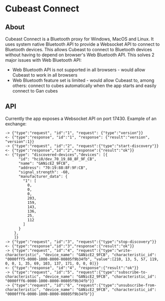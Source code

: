 # Cubeast Connect

## About

Cubeast Connect is a Bluetooth proxy for Windows, MacOS and Linux. It uses system native Bluetooth API to provide a Websocket API to connect to Bluetooth devices.
This allows Cubeast to connect to Bluetooth devices without having to depend on browser's Web Bluetooth API. This solves 2 major issues with Web Bluetooth API:
* Web Bluetooth API is not supported in all browsers - would allow Cubeast to work in all browsers
* Web Bluetooth feature set is limited - would allow Cubeast to, among others: connect to cubes automatically when the app starts and easily connect to Gan cubes

## API

Currently the app exposes a Websocket API on port 17430. Example of an exchange:

```
-> {"type":"request", "id":"1", "request": {"type":"version"}}
<- {"type":"response", "id":"1", "response": {"result":"version", "version":1}}
-> {"type":"request", "id":"2", "request":{"type":"start-discovery"}}
<- {"type":"response","id":"2","response":{"result":"ok"}}
<- {"type": "discovered-devices","devices": [{
      "id": "hci0/dev_70_19_88_8F_9F_CB",
      "name": "GANicE2_9FCB",
      "address": "70:19:88:8F:9F:CB",
      "signal_strength": -60,
      "manufacturer_data": {
        "1": [
          0,
          0,
          0,
          203,
          159,
          143,
          136,
          25,
          112
        ]
      }
    },
    ]}
-> {"type":"request", "id":"3", "request":{"type":"stop-discovery"}}
<- {"type":"response","id":"3","response":{"result":"ok"}}
-> {"type":"request", "id":"4", "request":{"type":"write-characteristic", "device_name": "GANicE2_9FCB", "characteristic_id": "0000fff5-0000-1000-8000-00805f9b34fb", "value":[210, 13, 5, 57, 119, 0, 0, 1, 35, 69, 103, 137, 171, 0, 0, 0]}}
<- {"type":"response", "id":"4", "response":{"result":"ok"}}
-> {"type":"request", "id":"5", "request":{"type":"subscribe-to-characteristic", "device_name": "GANicE2_9FCB", "characteristic_id": "0000fff6-0000-1000-8000-00805f9b34fb"}}
-> {"type":"request", "id":"6", "request":{"type":"unsubscribe-from-characteristic", "device_name": "GANicE2_9FCB", "characteristic_id": "0000fff6-0000-1000-8000-00805f9b34fb"}}
```
